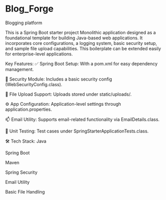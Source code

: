 # Blog_Forge
Blogging platform

This is a Spring Boot starter project Monolithic application designed as a foundational template for building Java-based web applications. It incorporates core configurations, a logging system, basic security setup, and sample file upload capabilities. This boilerplate can be extended easily for enterprise-level applications.

Key Features:
✅ Spring Boot Setup: With a pom.xml for easy dependency management.

🔐 Security Module: Includes a basic security config (WebSecurityConfig.class).

💾 File Upload Support: Uploads stored under static/uploads/.

⚙️ App Configuration: Application-level settings through application.properties.

📫 Email Utility: Supports email-related functionality via EmailDetails.class.

🧪 Unit Testing: Test cases under SpringStarterApplicationTests.class.

🛠 Tech Stack:
Java

Spring Boot

Maven

Spring Security

Email Utility

Basic File Handling
